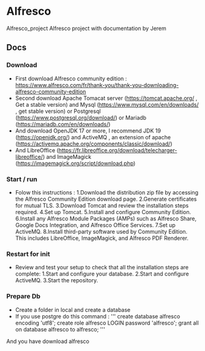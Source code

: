 # Alfresco
Alfresco_project
Alfresco project with documentation by Jerem

## Docs 

### Download
- First download Alfresco community edition : https://www.alfresco.com/fr/thank-you/thank-you-downloading-alfresco-community-edition
- Second download Apache Tomacat server (https://tomcat.apache.org/ , Get a stable version) and Mysql (https://www.mysql.com/en/downloads/ , get stable version)  or Postgresql (https://www.postgresql.org/download/) or Mariadb (https://mariadb.com/en/downloads/) 
- And download OpenJDK 17 or more, I recommend JDK 19 (https://openjdk.org/)  and ActiveMQ , an extension of apache  (https://activemq.apache.org/components/classic/download/)
- And LibreOffice (https://fr.libreoffice.org/download/telecharger-libreoffice/) and ImageMagick (https://imagemagick.org/script/download.php)

### Start / run 
- Folow this instructions : 
1.Download the distribution zip file by accessing the Alfresco Community Edition download page.
2.Generate certificates for mutual TLS.
3.Download Tomcat and review the installation steps required.
4.Set up Tomcat.
5.Install and configure Community Edition.
6.Install any Alfresco Module Packages (AMPs) such as Alfresco Share, Google Docs Integration, and Alfresco Office Services.
7.Set up ActiveMQ.
8.Install third-party software used by Community Edition. This includes LibreOffice, ImageMagick, and Alfresco PDF Renderer.

### Restart for init 
- Review and test your setup to check that all the installation steps are complete:
1.Start and configure your database.
2.Start and configure ActiveMQ.
3.Start the repository.

### Prepare Db
- Create a folder in local and create a database 
- If you use postgre do this command : 
'''
create database alfresco encoding 'utf8';
create role alfresco LOGIN password 'alfresco';
grant all on database alfresco to alfresco;
'''

And you have download alfresco
